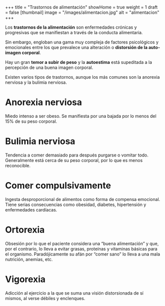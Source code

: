 +++
title = "Trastornos de alimentación"
showHome = true
weight = 1
draft = false
[thumbnail]
image = "/images/alimentacion.jpg"
alt = "alimentacion"
+++

Los **trastornos de la alimentación** son enfermedades crónicas y progresivas que se
manifiestan a través de la conducta alimentaria.

Sin embargo, engloban una gama muy compleja de factores psicológicos y emocionales entre
los que prevalece una alteración o **distorsión de la auto-imagen corporal**.

Hay un gran **temor a subir de peso** y la **autoestima** está supeditada a la percepción
de una buena imagen corporal.

Existen varios tipos de trastornos, aunque los más comunes son la anorexia nerviosa y la
bulimia nerviosa.

# Anorexia nerviosa

Miedo intenso a ser obeso. Se manifiesta por una bajada por lo menos del 15% de su peso
corporal.

# Bulimia nerviosa

Tendencia a comer demasiado para después purgarse o vomitar todo. Generalmente está
cerca de su peso corporal, por lo que es menos reconocible.

# Comer compulsivamente

Ingesta desproporcional de alimentos como forma de compensa emocional. Tiene serias
consecuencias como obesidad, diabetes, hipertensión y enfermedades cardíacas.

# Ortorexia

Obsesión por lo que el paciente considera una “buena alimentación” y que, por el contrario, lo
lleva a evitar grasas, proteínas y vitaminas básicas para el organismo. Paradójicamente su afán
por “comer sano” lo lleva a una mala nutrición, anemias, etc.

# Vigorexia

Adicción al ejercicio a la que se suma una visión distorsionada de sí mismos, al verse débiles y
enclenques.